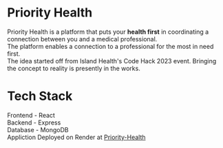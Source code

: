 # Priority Health
Priority Health is a platform that puts your <b>health first</b> in coordinating a connection between you and a medical professional. <br/>
The platform enables a connection to a professional for the most in need first. <br/>
The idea started off from Island Health's Code Hack 2023 event. Bringing the concept to reality is presently in the works.

# Tech Stack
Frontend - React <br/>
Backend - Express <br/>
Database - MongoDB <br/>
Appliction Deployed on Render at <a href="https://priorityhealth.onrender.com/">Priority-Health</a>
